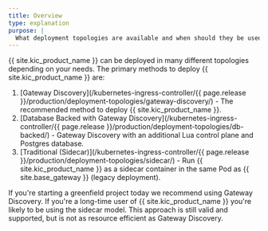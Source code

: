 ```yaml
---
title: Overview
type: explanation
purpose: |
  What deployment topologies are available and when should they be used?
---
```


{{ site.kic_product_name }} can be deployed in many different topologies depending on your needs. The primary methods to deploy {{ site.kic_product_name }} are:

1. [Gateway Discovery](/kubernetes-ingress-controller/{{ page.release }}/production/deployment-topologies/gateway-discovery/) - The recommended method to deploy {{ site.kic_product_name }}.
1. [Database Backed with Gateway Discovery](/kubernetes-ingress-controller/{{ page.release }}/production/deployment-topologies/db-backed/) - Gateway Discovery with an additional Lua control plane and Postgres database.
1. [Traditional (Sidecar)](/kubernetes-ingress-controller/{{ page.release }}/production/deployment-topologies/sidecar/) - Run {{ site.kic_product_name }} as a sidecar container in the same Pod as {{ site.base_gateway }} (legacy deployment).

If you're starting a greenfield project today we recommend using Gateway Discovery. If you're a long-time user of {{ site.kic_product_name }} you're likely to be using the sidecar model. This approach is still valid and supported, but is not as resource efficient as Gateway Discovery.

